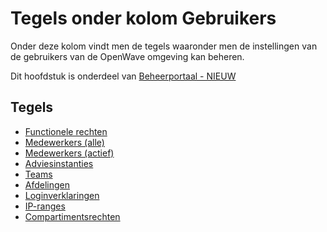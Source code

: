 # Tegels onder kolom Gebruikers

Onder deze kolom vindt men de tegels waaronder men de instellingen van de gebruikers van de OpenWave omgeving kan beheren.

Dit hoofdstuk is onderdeel van [Beheerportaal - NIEUW](README.md)

## Tegels

- [Functionele rechten](rechten.md)
- [Medewerkers (alle)](medewerkers_alle.md)
- [Medewerkers (actief)](medewerkers_actief.md)
- [Adviesinstanties](adviesinstanties.md)
- [Teams](teams.md)
- [Afdelingen](afdelingen.md)
- [Loginverklaringen](loginverklaringen.md)
- [IP-ranges](ipranges.md)
- [Compartimentsrechten](compartimentsrechten.md)
